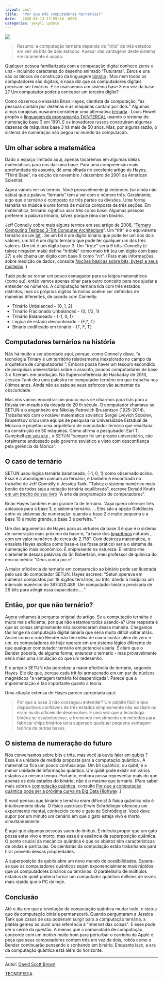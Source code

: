 ```yaml
---
layout: post
title:  "Por que não computadores ternários?"
date:   2020-01-13 17:59:38 -0200
categories: jekyll update
---
```



![](https://www.techopedia.com/images/uploads/text-word-alphabet-ampersand-building-office-building-logo-trademark.jpg)


>Resumo: a computação ternária depende de "trits" de três estados em vez de bits de dois estados. Apesar das vantagens deste sistema, ele raramente é usado.

Qualquer pessoa familiarizada com a computação digital conhece zeros e uns - incluindo caracteres do desenho animado “Futurama”. Zeros e uns são os blocos de construção da linguagem [binária](https://www.techopedia.com/definition/6144/binary) . Mas nem todos os computadores são digitais, e nada diz que os computadores digitais precisam ser binários. E se usássemos um sistema base 3 em vez da base 2? Um computador poderia conceber um terceiro dígito?

Como observou o ensaísta Brian Hayes, cientista da computação, “as pessoas contam por dezenas e as máquinas contam por dois.” Algumas almas corajosas ousaram considerar uma alternativa [ternária](https://www.techopedia.com/definition/14613/ternary) . Louis Howell propôs a [linguagem de programação TriINTERCAL](https://esolangs.org/wiki/TriINTERCAL) usando o sistema de numeração base 3 em 1991. E os inovadores russos construíram algumas dezenas de máquinas base 3 há mais de 50 anos. Mas, por alguma razão, o sistema de numeração não pegou no mundo da computação.

## Um olhar sobre a matemática

Dado o espaço limitado aqui, apenas tocaremos em algumas idéias matemáticas para nos dar uma base. Para uma compreensão mais aprofundada do assunto, dê uma olhada no excelente artigo de Hayes, “Third Base”, na edição de novembro / dezembro de 2001 da American Scientist.

Agora vamos ver os termos. Você provavelmente já entendeu (se ainda não sabia) que a palavra “ternário” tem a ver com o número três. Geralmente, algo que é ternário é composto de três partes ou divisões. Uma forma ternária na música é uma forma de música composta de três seções. Em matemática, ternário significa usar três como base. Algumas pessoas preferem a palavra trinário, talvez porque rima com binário.

Jeff Connelly cobre mais alguns termos em seu artigo de 2008, “[Ternary Computing Testbed 3-Trit Computer Architecture](http://xyzzy.freeshell.org/trinary/CPE%20Report%20-%20Ternary%20Computing%20Testbed%20-%20RC6a.pdf)”. Um “trit” é o equivalente ternário de um [bit](https://www.techopedia.com/definition/2678/binary-digit-bit) . Se um bit é um dígito binário que pode ter um dos dois valores, um trit é um dígito ternário que pode ter qualquer um dos três valores. Um trit é um dígito base-3. Um "tryte" seria 6 trits. Connelly (e talvez ninguém mais) define "tribble" como meio trit (ou um dígito com base 27) e ele chama um dígito com base 9 como "nit". (Para mais informações sobre medição de dados, consulte [Noções básicas sobre bits, bytes) e seus múltiplos](https://www.techopedia.com/2/29184/development/programming-languages/understanding-bits-bytes-and-their-multiples) .)

Tudo pode se tornar um pouco esmagador para os leigos matemáticos (como eu), então vamos apenas olhar para outro conceito para nos ajudar a entender os números. A computação ternária lida com três estados distintos, mas os próprios dígitos ternários podem ser definidos de maneiras diferentes, de acordo com Connelly:


- Trinário Unbalanced  - {0, 1, 2}
- Trinário Fracionado Unbalanced  - {0, 1/2, 1}
- Trinário Balanceado - {-1, 0, 1}
- Lógica de estado desconhecido - {F,?, T}
- Binário codificado em trinário - {T, F, T}

## Computadores ternários na história

Não há muito a ser abordado aqui, porque, como Connelly disse, “a tecnologia Trinary é um território relativamente inexplorado no campo da arquitetura de computadores ”. Embora possa haver um tesouro escondido de pesquisas universitárias sobre o assunto, poucos computadores de base 3 o fizeram. em produção. Na Superconferência de Hackaday de 2016, Jessica Tank deu uma palestra no computador ternário em que trabalha nos últimos anos. Ainda não se sabe se seus esforços vão aumentar da obscuridade.

Mas nós vamos encontrar um pouco mais se olharmos para trás para a Rússia em meados da década de 20 th século. O computador chamava-se SETUN e o engenheiro era Nikolay Petrovich Brusentsov (1925–2014). Trabalhando com o notável matemático soviético Sergei Lvovich Sobolev, Brusentsov criou uma equipe de pesquisa na Universidade Estadual de Moscou e projetou uma arquitetura de computador ternária que resultaria na construção de 50 máquinas. Como afirma o pesquisador Earl T. Campbell [em seu site](https://earltcampbell.com/2014/12/29/the-setun-computer/) , o SETUN "sempre foi um projeto universitário, não totalmente endossado pelo governo soviético e visto com desconfiança pela gerência da fábrica".


## O caso de ternário

SETUN usou lógica ternária balanceada, {-1, 0, 1} como observado acima. Essa é a abordagem comum ao ternário, e também é encontrada no trabalho de Jeff Connelly e Jessica Tank. "Talvez o sistema numérico mais bonito de todos seja a notação ternária equilibrada", escreve Donald Knuth [em um trecho de seu livro](https://go.skimresources.com/?id=128808X1590707&isjs=1&jv=13.25.4-stackpath&sref=https%3A%2F%2Fwww.techopedia.com%2Fwhy-not-ternary-computers%2F2%2F32427&url=http%3A%2F%2Fwww.informit.com%2Farticles%2Farticle.aspx%3Fp%3D2221791&xguid=aa48571e649f0c02d182970ba1fb2c52&xs=1&xtz=180&xuuid=0685933172c0f4aacc8df00b131dae96) "A arte da programação de computadores".

Brian Hayes também é um grande fã de ternário. “Aqui quero oferecer três aplausos para a base 3, o sistema ternário. … Eles são a opção Goldilocks entre os sistemas de numeração: quando a base 2 é muito pequena e a base 10 é muito grande, a base 3 é perfeita. ”

Um dos argumentos de Hayes para as virtudes da base 3 é que é o sistema de numeração mais próximo da base-e, “a base dos [logaritmos](https://www.techopedia.com/definition/8118/logarithm-ln) naturais , com um valor numérico de cerca de 2.718”. Com destreza matemática, o ensaísta Hayes explica como base-e (se fosse prático) seria o sistema de numeração mais econômico. É onipresente na natureza. E lembro-me claramente dessas palavras do Sr. Robertson, meu professor de química do ensino médio: "Deus conta por e".

A maior eficiência do ternário em comparação ao binário pode ser ilustrada pelo uso do computador SETUN. Hayes escreve: “Setun operava em números compostos por 18 dígitos ternários, ou trits, dando à máquina um intervalo numérico de 387.420.489. Um computador binário precisaria de 29 bits para atingir essa capacidade…. ”

## Então, por que não ternário?

Agora voltamos à pergunta original do artigo. Se a computação ternária é muito mais eficiente, por que não estamos todos usando-a? Uma resposta é que as coisas simplesmente não aconteceram dessa maneira. Chegamos tão longe na computação digital binária que seria muito difícil voltar atrás. Assim como o robô Bender não tem idéia de como contar além de zero e um, os computadores de hoje operam em um sistema lógico diferente do que qualquer computador ternário em potencial usaria. É claro que o Bender poderia, de alguma forma, entender o ternário - mas provavelmente seria mais uma simulação do que um redesenho.

E o próprio SETUN não percebeu a maior eficiência do ternário, segundo Hayes. Ele diz que, porque cada trit foi armazenado em um par de núcleos magnéticos "a vantagem ternária foi desperdiçada". Parece que a implementação é tão importante quanto a teoria.

Uma citação extensa de Hayes parece apropriada aqui:

>Por que a base 3 não conseguiu entender? Um palpite fácil é que dispositivos confiáveis ​​de três estados simplesmente não existiam ou eram muito difíceis de desenvolver. E uma vez que a tecnologia binária se estabelecesse, o tremendo investimento em métodos para fabricar chips binários teria superado qualquer pequena vantagem teórica de outras bases.

## O sistema de numeração do futuro

Nós conversamos sobre bits e trits, mas você já ouviu falar em [qubits](https://www.techopedia.com/definition/2742/quantum-bit-qubit) ? Essa é a unidade de medida proposta para a computação quântica . A matemática fica um pouco confusa aqui. Um bit quântico, ou qubit, é a menor unidade de informação quântica. Um qubit pode existir em vários estados ao mesmo tempo. Portanto, embora possa representar mais do que apenas os dois estados do binário, não é o mesmo que ternário. (Para saber mais sobre a [computação quântica](https://www.techopedia.com/definition/679/quantum-computing), consulte [Por que a computação quântica pode ser a próxima curva na Big Data Highway](https://www.techopedia.com/2/29014/storage/why-quantum-computing-may-be-the-next-turn-on-the-big-data-highway) .)

E você pensou que binário e ternário eram difíceis! A física quântica não é intuitivamente óbvia. O físico austríaco Erwin Schrödinger ofereceu um experimento mental, conhecido como o gato de Schrödinger. Você deve supor por um minuto um cenário em que o gato esteja vivo e morto simultaneamente.

É aqui que algumas pessoas saem do ônibus. É ridículo propor que um gato possa estar vivo e morto, mas essa é a essência da superposição quântica. O ponto crucial da mecânica quântica é que os objetos têm características de ondas e partículas. Os cientistas da computação estão trabalhando para tirar proveito dessas propriedades.

A superposição de qubits abre um novo mundo de possibilidades. Espera-se que os computadores quânticos sejam exponencialmente mais rápidos que os computadores binários ou ternários. O paralelismo de múltiplos estados de qubit poderia tornar um computador quântico milhões de vezes mais rápido que o PC de hoje.

## Conclusão

Até o dia em que a revolução da computação quântica mudar tudo, o status quo da computação binária permanecerá. Quando perguntaram a Jessica Tank que casos de uso poderiam surgir para a computação ternária, a platéia gemeu ao ouvir uma referência à "internet das coisas". E esse pode ser o cerne da questão. A menos que a comunidade de computação concorde com um motivo muito bom para perturbar o carrinho da Apple e peça que seus computadores contem três em vez de dois, robôs como o Bender continuarão pensando e sonhando em binário. Enquanto isso, a era da computação quântica está além do horizonte.

---

Autor: [David Scott Brown](https://www.techopedia.com/contributors/david-scott-brown)

[TECNOPEDIA](https://www.techopedia.com/why-not-ternary-computers/2/32427)
